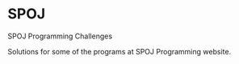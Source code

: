 # SPOJ
SPOJ Programming Challenges

Solutions for some of the programs at SPOJ Programming website.
